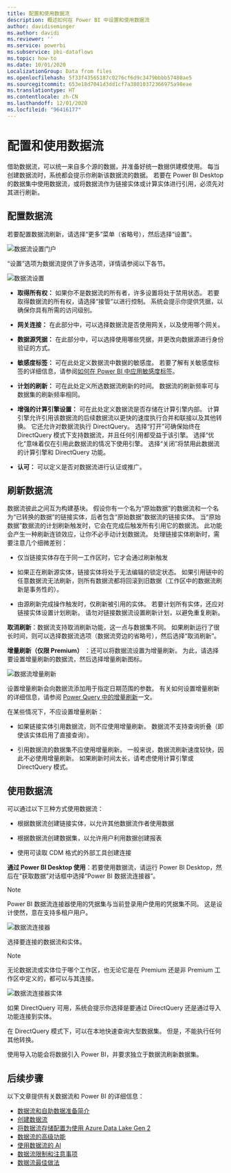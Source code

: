 ```yaml
---
title: 配置和使用数据流
description: 概述如何在 Power BI 中设置和使用数据流
author: davidiseminger
ms.author: davidi
ms.reviewer: ''
ms.service: powerbi
ms.subservice: pbi-dataflows
ms.topic: how-to
ms.date: 10/01/2020
LocalizationGroup: Data from files
ms.openlocfilehash: 5f33f43565187c0276cf6d9c3479bbbb57480ae5
ms.sourcegitcommit: 653e18d7041d3dd1cf7a38010372366975a98eae
ms.translationtype: HT
ms.contentlocale: zh-CN
ms.lasthandoff: 12/01/2020
ms.locfileid: "96416177"
---
```

# <a name="configure-and-consume-a-dataflow"></a>配置和使用数据流

借助数据流，可以统一来自多个源的数据，并准备好统一数据供建模使用。 每当创建数据流时，系统都会提示你刷新该数据流的数据。 若要在 Power BI Desktop 的数据集中使用数据流，或将数据流作为链接实体或计算实体进行引用，必须先对其进行刷新。

## <a name="configuring-a-dataflow"></a>配置数据流

若要配置数据流刷新，请选择“更多”菜单（省略号），然后选择“设置”。

![数据流设置门户](media/dataflows-configure-consume/dataflow-settings.png)

“设置”选项为数据流提供了许多选项，详情请参阅以下各节。

![数据流设置](media/dataflows-configure-consume/dataflow-settings-detailed.png)

* **取得所有权：** 如果你不是数据流的所有者，许多设置将处于禁用状态。 若要取得数据流的所有权，请选择“接管”以进行控制。 系统会提示你提供凭据，以确保你具有所需的访问级别。

* **网关连接：** 在此部分中，可以选择数据流是否使用网关，以及使用哪个网关。 

* **数据源凭据：** 在此部分中，可以选择使用哪些凭据，并更改向数据源进行身份验证的方式。

* **敏感度标签：** 可在此处定义数据流中数据的敏感度。 若要了解有关敏感度标签的详细信息，请参阅[如何在 Power BI 中应用敏感度标签](../../admin/service-security-apply-data-sensitivity-labels.md)。

* **计划的刷新：** 可在此处定义所选数据流刷新的时间。 数据流的刷新频率可与数据集的刷新频率相同。

* **增强的计算引擎设置：** 可在此处定义数据流是否存储在计算引擎内部。 计算引擎允许引用该数据流的后续数据流以更快的速度执行合并和联接以及其他转换。 它还允许对数据流执行 DirectQuery。 选择“打开”可确保始终在 DirectQuery 模式下支持数据流，并且任何引用都受益于该引擎。 选择“优化”意味着仅在引用此数据流的情况下使用引擎。 选择“关闭”将禁用此数据流的计算引擎和 DirectQuery 功能。

* **认可：** 可以定义是否对数据流进行认证或推广。 

## <a name="refreshing-a-dataflow"></a>刷新数据流
数据流彼此之间互为构建基块。 假设你有一个名为“原始数据”的数据流和一个名为“已转换的数据”的链接实体，后者包含“原始数据”数据流的链接实体。 当“原始数据”数据流的计划刷新触发时，它会在完成后触发所有引用它的数据流。 此功能会产生一种刷新连锁效应，让你不必手动计划数据流。 处理链接实体刷新时，需要注意几个细微差别：

* 仅当链接实体存在于同一工作区时，它才会通过刷新触发

* 如果正在刷新源实体，链接实体将处于无法编辑的锁定状态。 如果引用链中的任意数据流无法刷新，则所有数据流都将回滚到旧数据（工作区中的数据流刷新是事务性的）。

* 由源刷新完成操作触发时，仅刷新被引用的实体。 若要计划所有实体，还应对链接实体设置计划刷新。 请勿对链接数据流设置刷新计划，以避免重复刷新。

**取消刷新**：数据流支持取消刷新功能，这一点与数据集不同。 如果刷新运行了很长时间，则可以选择数据流选项（数据流旁边的省略号），然后选择“取消刷新”。

**增量刷新（仅限 Premium）** ：还可以将数据流设置为增量刷新。 为此，请选择要设置增量刷新的数据流，然后选择增量刷新图标。

![数据流增量刷新](media/dataflows-configure-consume/dataflow-created-entity.png)

设置增量刷新会向数据流添加用于指定日期范围的参数。 有关如何设置增量刷新的详细信息，请参阅 [Power Query 中的增量刷新](/power-query/dataflows/incremental-refresh)一文。

在某些情况下，不应设置增量刷新：

* 如果链接实体引用数据流，则不应使用增量刷新。 数据流不支持查询折叠（即使该实体启用了直接查询）。 

* 引用数据流的数据集不应使用增量刷新。 一般来说，数据流刷新速度较快，因此不必使用增量刷新。 如果刷新时间太长，请考虑使用计算引擎或 DirectQuery 模式。

## <a name="consuming-a-dataflow"></a>使用数据流

可以通过以下三种方式使用数据流：

* 根据数据流创建链接实体，以允许其他数据流作者使用数据

* 根据数据流创建数据集，以允许用户利用数据创建报表

* 使用可读取 CDM 格式的外部工具创建连接

**通过 Power BI Desktop 使用**：若要使用数据流，请运行 Power BI Desktop，然后在“获取数据”对话框中选择“Power BI 数据流连接器”。

> [!NOTE]
> Power BI 数据流连接器使用的凭据集与当前登录用户使用的凭据集不同。 这是设计使然，意在支持多租户用户。

![数据流连接器](media/dataflows-configure-consume/dataflow-connector.png)

选择要连接的数据流和实体。 

> [!NOTE]
> 无论数据流或实体位于哪个工作区，也无论它是在 Premium 还是非 Premium 工作区中定义的，都可以与其连接。

![数据流连接器实体](media/dataflows-configure-consume/dataflow-entities-picker.png)

如果 DirectQuery 可用，系统会提示你选择是要通过 DirectQuery 还是通过导入功能连接到实体。 

在 DirectQuery 模式下，可以在本地快速查询大型数据集。 但是，不能执行任何其他转换。 

使用导入功能会将数据引入 Power BI，并要求独立于数据流刷新数据集。

## <a name="next-steps"></a>后续步骤
以下文章提供有关数据流和 Power BI 的详细信息：

* [数据流和自助数据准备简介](dataflows-introduction-self-service.md)
* [创建数据流](dataflows-create.md)
* [将数据流存储配置为使用 Azure Data Lake Gen 2](dataflows-azure-data-lake-storage-integration.md)
* [数据流的高级功能](dataflows-premium-features.md)
* [使用数据流的 AI](dataflows-machine-learning-integration.md)
* [数据流限制和注意事项](dataflows-features-limitations.md)
* [数据流最佳做法](dataflows-best-practices.md)
